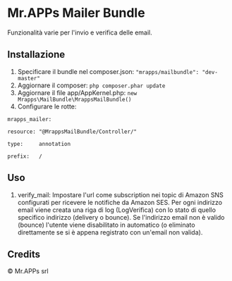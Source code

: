 # Mr.APPs Mailer Bundle

Funzionalità varie per l'invio e verifica delle email.

## Installazione

1. Specificare il bundle nel composer.json: `"mrapps/mailbundle": "dev-master"`
2. Aggiornare il composer: `php composer.phar update`
3. Aggiornare il file app/AppKernel.php: `new Mrapps\MailBundle\MrappsMailBundle()`
4. Configurare le rotte:

`mrapps_mailer:`

`resource: "@MrappsMailBundle/Controller/"`

`type:     annotation`

`prefix:   /`

## Uso

1. verify_mail:
Impostare l'url come subscription nei topic di Amazon SNS configurati per ricevere le notifiche da Amazon SES.
Per ogni indirizzo email viene creata una riga di log (LogVerifica) con lo stato di quello specifico indirizzo (delivery o bounce).
Se l'indirizzo email non è valido (bounce) l'utente viene disabilitato in automatico (o eliminato direttamente se si è appena registrato con un'email non valida).

## Credits

© Mr.APPs srl